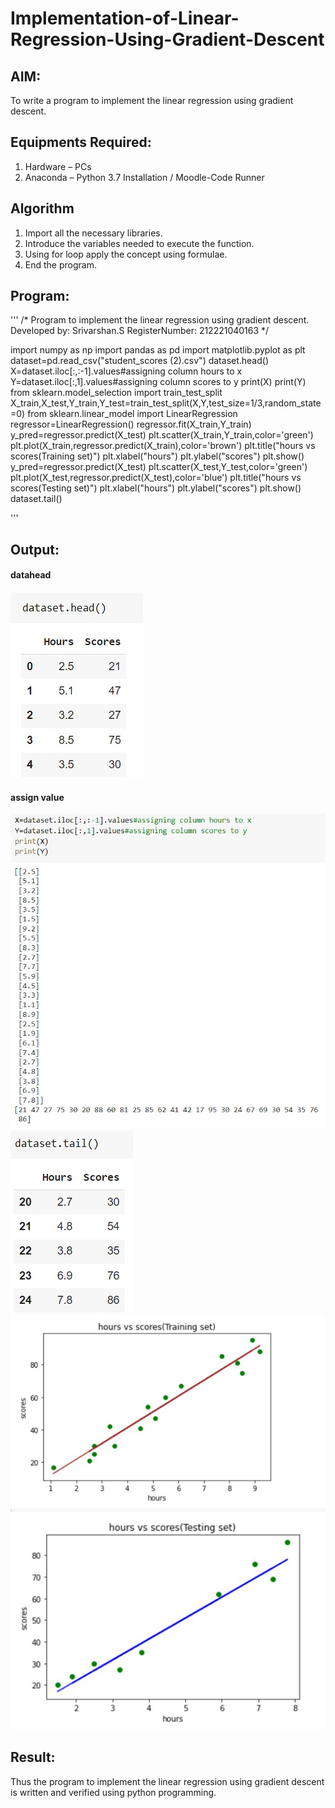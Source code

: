 # Implementation-of-Linear-Regression-Using-Gradient-Descent

## AIM:
To write a program to implement the linear regression using gradient descent.

## Equipments Required:
1. Hardware – PCs
2. Anaconda – Python 3.7 Installation / Moodle-Code Runner

## Algorithm
1. Import all the necessary libraries.
2. Introduce the variables needed to execute the function.
3. Using for loop apply the concept using formulae.
4.  End the program.

## Program:
'''
/*
Program to implement the linear regression using gradient descent.
Developed by: Srivarshan.S
RegisterNumber:  212221040163
*/

import numpy as np
import pandas as pd
import matplotlib.pyplot as plt
dataset=pd.read_csv("student_scores (2).csv")
dataset.head()
X=dataset.iloc[:,:-1].values#assigning column hours to x 
Y=dataset.iloc[:,1].values#assigning column scores to y
print(X)
print(Y)
from sklearn.model_selection import train_test_split
X_train,X_test,Y_train,Y_test=train_test_split(X,Y,test_size=1/3,random_state=0)
from sklearn.linear_model import LinearRegression
regressor=LinearRegression()
regressor.fit(X_train,Y_train)
y_pred=regressor.predict(X_test)
plt.scatter(X_train,Y_train,color='green')
plt.plot(X_train,regressor.predict(X_train),color='brown')
plt.title("hours vs scores(Training set)")
plt.xlabel("hours")
plt.ylabel("scores")
plt.show()
y_pred=regressor.predict(X_test)
plt.scatter(X_test,Y_test,color='green')
plt.plot(X_test,regressor.predict(X_test),color='blue')
plt.title("hours vs scores(Testing set)")
plt.xlabel("hours")
plt.ylabel("scores")
plt.show()
dataset.tail()

'''
## Output:
#### datahead
![linear regression using gradient descent](https://github.com/srivarshan123/Implementation-of-Linear-Regression-Using-Gradient-Descent/blob/main/datahead.jpeg)
#### assign value
![linear regression using gradient descent](https://github.com/srivarshan123/Implementation-of-Linear-Regression-Using-Gradient-Descent/blob/main/assign.jpeg)
![linear regression using gradient descent](https://github.com/srivarshan123/Implementation-of-Linear-Regression-Using-Gradient-Descent/blob/main/datatail.jpeg)
![linear regression using gradient descent](https://github.com/srivarshan123/Implementation-of-Linear-Regression-Using-Gradient-Descent/blob/main/output.jpeg)
![linear regression using gradient descent](https://github.com/srivarshan123/Implementation-of-Linear-Regression-Using-Gradient-Descent/blob/main/output2.jpeg)


## Result:
Thus the program to implement the linear regression using gradient descent is written and verified using python programming.
